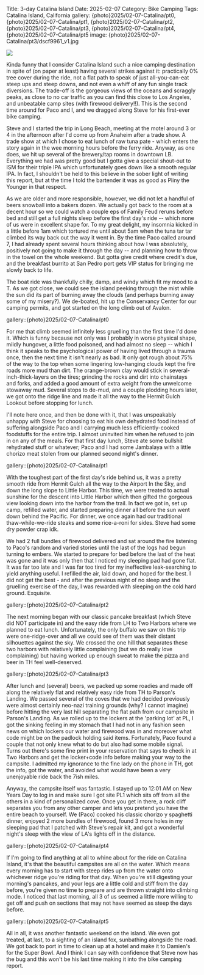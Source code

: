 Title: 3-day Catalina Island
Date: 2025-02-07
Category: Bike Camping
Tags: Catalina Island, California
gallery: {photo}2025/02-07-Catalina/pt0, {photo}2025/02-07-Catalina/pt1, {photo}2025/02-07-Catalina/pt2, {photo}2025/02-07-Catalina/pt3, {photo}2025/02-07-Catalina/pt4, {photo}2025/02-07-Catalina/pt5
image: {photo}2025/02-07-Catalina/pt3/dscf9961_v1.jpg

![]({photo}2025/02-07-Catalina/pt2/dscf9944.jpg)

Kinda funny that I consider Catalina Island such a nice camping destination in spite of (on paper at least) having several strikes against it: practically 0% tree cover during the ride, not a flat path to speak of just all-you-can-eat steep ups and steep downs, and not even a whiff of any fun single track diversions. The trade-off is the gorgeous views of the oceans and scraggly peaks, as close to no car traffic as you can find this close to Los Angeles, and unbeatable camp sites (with firewood delivery!!). This is the second time around for Paco and I, and we dragged along Steve for his first-ever bike camping.

Steve and I started the trip in Long Beach, meeting at the motel around 3 or 4 in the afternoon after I'd come up from Anaheim after a trade show. A trade show at which I chose to eat lunch of raw tuna pate - which enters the story again in the wee morning hours before the ferry ride. Anyway, as one does, we hit up several of the brewery/tap rooms in downtown LB. Everything we had was pretty good but I gotta give a special shout-out to ISM for their triple IPA which unfortunately goes down like a smooth regular IPA. In fact, I shouldn't be held to this believe in the sober light of writing this report, but at the time I told the bartender it was as good as Pliny the Younger in that respect. 

As we are older and more responsible, however, we did not let a handful of beers snowball into a bakers dozen. We actually got back to the room at a decent hour so we could watch a couple eps of Family Feud reruns before bed and still get a full nights sleep before the first day's ride -- which none of us were in excellent shape for. To my great delight, my insomnia kicked in a little before 1am which tortured me until about 5am when the tuna tar tar climbed its way back out the way it went in. By the time Paco called around 7, I had already spent several hours thinking about how I was absolutely, positively not going to make it through the day -- and planning how to throw in the towel on the whole weekend. But gotta give credit where credit's due, and the breakfast burrito at San Pedro port gets VIP status for bringing me slowly back to life. 

The boat ride was thankfully chilly, damp, and windy which fit my mood to a T. As we got close, we could see the island peeking through the mist while the sun did its part of burning away the clouds (and perhaps burning away some of my misery?). We de-boated, hit up the Conservancy Center for our camping permits, and got started on the long climb out of Avalon. 

gallery::{photo}2025/02-07-Catalina/pt0

For me that climb seemed infinitely less gruelling than the first time I'd done it. Which is funny because not only was I probably in worse physical shape, mildly hungover, a little food poisoned, and had almost no sleep -- which I think it speaks to the psychological power of having lived through a trauma once, then the next time it isn't nearly as bad. It only got rough about 75% of the way to the top when some lingering low-hanging clouds kept the fire roads more mud than dirt. The orange-brown clay would stick in several-inch-thick-layers on the tires; grinding the rocks and dirt into chainstays and forks, and added a good amount of extra weight from the unwelcome stowaway mud. Several stops to de-mud, and a couple plodding hours later, we got onto the ridge line and made it all the way to the Hermit Gulch Lookout before stopping for lunch.

I'll note here once, and then be done with it, that I was unspeakably unhappy with Steve for choosing to eat his own dehydrated food instead of suffering alongside Paco and I carrying much less efficiently-cooked foodstuffs for the entire trip. I almost uninvited him when he refused to join in on any of the meals. For that first day lunch, Steve ate some bullshit rehydrated stuff or whatever; Paco and I had some Jambalaya with a little chorizo meat stolen from our planned second night's dinner.

gallery::{photo}2025/02-07-Catalina/pt1

With the toughest part of the first day's ride behind us, it was a pretty smooth ride from Hermit Gulch all the way to the Airport In the Sky, and down the long slope to Little Harbor. This time, we were treated to actual sunshine for the descent into Little Harbor which then gifted the gorgeous view looking down into the harbor from the trail. In fact we got in, set up camp, refilled water, and started preparing dinner all before the sun went down behind the Pacific. For dinner, we once again had our traditional thaw-while-we-ride steaks and some rice-a-roni for sides. Steve had some dry powder crap idk.

We had 2 full bundles of firewood delivered and sat around the fire listening to Paco's random and varied stories until the last of the logs had begun turning to embers. We started to prepare for bed before the last of the heat was gone and it was only then that I noticed my sleeping pad had gone flat. It was far too late and I was far too tired for my ineffective leak-searching to yield anything useful. I refilled the air, laid down, and hoped for the best. I did not get the best - and after the previous night of no sleep and the gruelling exercise of the day, I was rewarded with sleeping on the cold hard ground. Exquisite. 

gallery::{photo}2025/02-07-Catalina/pt2

The next morning began with our classic pancake breakfast (which Steve did NOT participate in) and the easy ride from LH to Two Harbors where we planned to eat lunch. Unfortunately, the only buffalo we saw on this trip were one-ridge-over and all we could see of them was their distant silhouettes against the sky. We crossed the one hill that separates these two harbors with relatively little complaining (but we do really love complaining) but having worked up enough sweat to make the pizza and beer in TH feel well-deserved.

gallery::{photo}2025/02-07-Catalina/pt3

After lunch and (several) beers, we packed up some roadies and made off along the relatively flat and relatively easy ride from TH to Parson's Landing. We passed several of the coves that we had decided previously were almost certainly neo-nazi training grounds (why? I cannot imagine) before hitting the very last hill separating the flat path from our campsite in Parson's Landing. As we rolled up to the lockers at the 'parking lot' at PL, I got the sinking feeling in my stomach that I had not in any fashion seen news on which lockers our water and firewood was in and moreover what code might be on the padlock holding said items. Fortunately, Paco found a couple that not only knew what to do but also had some mobile signal. Turns out there's some fine print in your reservation that says to check in at Two Harbors and get the locker+code info before making your way to the campsite. I admitted my ignorance to the fine lady on the phone in TH, got the info, got the water, and avoided what would have been a very unenjoyable ride back the 7ish miles.

Anyway, the campsite itself was fantastic. I stayed up to 12:01 AM on New Years Day to log in and make sure I got site PL1 which sits off from all the others in a kind of personalized cove. Once you get in there, a rock cliff separates you from any other camper and lets you pretend you have the entire beach to yourself. We (Paco) cooked his classic chorizo y spaghetti dinner, enjoyed 2 more bundles of firewood, found 3 more holes in my sleeping pad that I patched with Steve's repair kit, and got a wonderful night's sleep with the view of LA's lights off in the distance.

gallery::{photo}2025/02-07-Catalina/pt4

If I'm going to find anything at all to whine about for the ride on Catalina Island, it's that the beautiful campsites are all on the water. Which means every morning has to start with steep rides up from the water onto whichever ridge you're riding for that day. When you're still digesting your morning's pancakes, and your legs are a little cold and stiff from the day before, you're given no time to prepare and are thrown straight into climbing mode. I noticed that last morning, all 3 of us seemed a little more willing to get off and push on sections that may not have seemed as steep the days before.

gallery::{photo}2025/02-07-Catalina/pt5

All in all, it was another fantastic weekend on the island. We even got treated, at last, to a sighting of an island fox, sunbathing alongside the road. We got back to port in time to clean up at a hotel and make it to Damien's for the Super Bowl. And I think I can say with confidence that Steve now has the bug and this won't be his last time making it into the bike camping report.